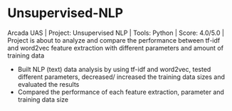 # Unsupervised-NLP

Arcada UAS | Project: Unsupervised NLP | Tools: Python | Score: 4.0/5.0 | Project is about to analyze and compare the performance between tf-idf and word2vec feature extraction with different parameters and amount of training data
- Built NLP (text) data analysis by using tf-idf and word2vec, tested different parameters, decreased/ increased the training data sizes and evaluated the results
- Compared the performance of each feature extraction, parameter and training data size
